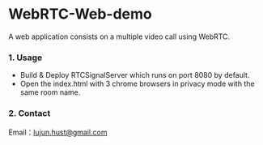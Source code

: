 # WebRTC-Web-demo

A web application consists on a multiple video call using WebRTC.

### 1. Usage

- Build & Deploy RTCSignalServer which runs on port 8080 by default.
- Open the index.html with 3 chrome browsers in privacy mode with the same room name.

### 2. Contact

Email：[lujun.hust@gmail.com](mailto:lujun.hust@gmail.com)
